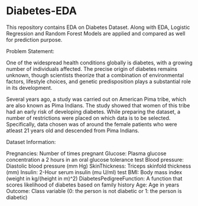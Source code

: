 # Diabetes-EDA
This repository contains EDA on Diabetes Dataset. Along with EDA, Logistic Regression and Random Forest Models are applied and compared as well for prediction purpose.

Problem Statement:

One of the widespread health conditions globally is diabetes, with a growing number of individuals affected. The precise origin of diabetes remains unknown, though scientists theorize that a combination of environmental factors, lifestyle choices, and genetic predisposition plays a substantial role in its development.

Several years ago, a study was carried out on American Pima tribe, which are also known as Pima Indians. The study showed that women of this tribe had an early risk of developing diabetes. While preparing the dataset, a number of restrictions were placed on which data is to be selected. Specifically, data chosen was of around the female patients who were atleast 21 years old and descended from Pima Indians.

Dataset Information:

Pregnancies: Number of times pregnant
Glucose: Plasma glucose concentration a 2 hours in an oral glucose tolerance test
Blood pressure: Diastolic blood pressure (mm Hg)
SkinThickness: Triceps skinfold thickness (mm)
Insulin: 2-Hour serum insulin (mu U/ml) test
BMI: Body mass index (weight in kg/(height in m)^2)
DiabetesPedigreeFunction: A function that scores likelihood of diabetes based on family history
Age: Age in years
Outcome: Class variable (0: the person is not diabetic or 1: the person is diabetic)

